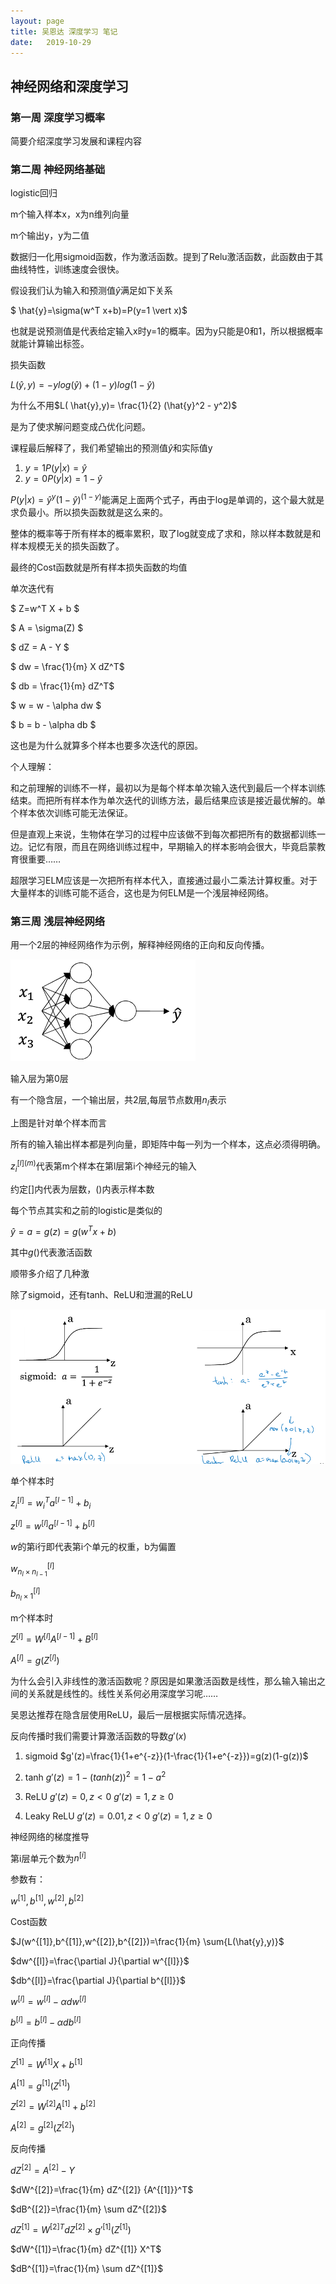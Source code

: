 ```yaml
---
layout: page
title: 吴恩达 深度学习 笔记
date:   2019-10-29
---
```


## 神经网络和深度学习

### 第一周 深度学习概率

简要介绍深度学习发展和课程内容

### 第二周 神经网络基础

logistic回归

m个输入样本x，x为n维列向量

m个输出y，y为二值

数据归一化用sigmoid函数，作为激活函数。提到了Relu激活函数，此函数由于其曲线特性，训练速度会很快。

假设我们认为输入和预测值$\hat{y}$满足如下关系

$ \hat{y}=\sigma(w^T x+b)=P(y=1 \vert x)$

也就是说预测值是代表给定输入x时y=1的概率。因为y只能是0和1，所以根据概率就能计算输出标签。

损失函数

$L( \hat{y},y)=-ylog(\hat{y}) + (1-y)log(1-\hat{y})$

为什么不用$L( \hat{y},y)= \frac{1}{2} (\hat{y}^2 - y^2)$

是为了使求解问题变成凸优化问题。

课程最后解释了，我们希望输出的预测值$\hat{y}$和实际值y

1. $y=1 P(y \vert x)=\hat{y}$
2. $y=0 P(y \vert x)=1-\hat{y}$

$P(y \vert x)=\hat{y}^y(1-\hat{y})^{(1-y)}$能满足上面两个式子，再由于log是单调的，这个最大就是求负最小。所以损失函数就是这么来的。

整体的概率等于所有样本的概率累积，取了log就变成了求和，除以样本数就是和样本规模无关的损失函数了。

最终的Cost函数就是所有样本损失函数的均值

单次迭代有

$ Z=w^T X + b $

$ A = \sigma(Z) $

$ dZ = A - Y $

$ dw = \frac{1}{m} X dZ^T$

$ db = \frac{1}{m} dZ^T$

$ w = w - \alpha dw $

$ b = b - \alpha db $

这也是为什么就算多个样本也要多次迭代的原因。


个人理解：

和之前理解的训练不一样，最初以为是每个样本单次输入迭代到最后一个样本训练结束。而把所有样本作为单次迭代的训练方法，最后结果应该是接近最优解的。单个样本依次训练可能无法保证。

但是直观上来说，生物体在学习的过程中应该做不到每次都把所有的数据都训练一边。记忆有限，而且在网络训练过程中，早期输入的样本影响会很大，毕竟启蒙教育很重要……

超限学习ELM应该是一次把所有样本代入，直接通过最小二乘法计算权重。对于大量样本的训练可能不适合，这也是为何ELM是一个浅层神经网络。

### 第三周 浅层神经网络

用一个2层的神经网络作为示例，解释神经网络的正向和反向传播。

![2层神经网络](../pic/deeplearning_AndrewNg/2层神经网络.png)

输入层为第0层

有一个隐含层，一个输出层，共2层,每层节点数用$n_l$表示

上图是针对单个样本而言

所有的输入输出样本都是列向量，即矩阵中每一列为一个样本，这点必须得明确。

$z^{[l] (m)}_i$代表第m个样本在第l层第i个神经元的输入

约定[]内代表为层数，()内表示样本数

每个节点其实和之前的logistic是类似的

$\hat{y}=a=g(z)=g(w^T x+b)$

其中$g()$代表激活函数

顺带多介绍了几种激

除了sigmoid，还有tanh、ReLU和泄漏的ReLU

![4种激活函数曲线](../pic/deeplearning_AndrewNg/4种激活函数曲线.png)

单个样本时

$z^{[l]}_i=w^T_i a^{[l-1]}+b_i$

$z^{[l]}=w^{[l]} a^{[l-1]}+b^{[l]}$

$w$的第i行即代表第i个单元的权重，b为偏置

$w^{[l]}_{n_l \times n_{l-1}}$

$b^{[l]}_{n_l \times 1}$

m个样本时

$Z^{[l]}=W^{[l]}A^{[l-1]}+B^{[l]}$

$A^{[l]}=g(Z^{[l]})$


为什么会引入非线性的激活函数呢？原因是如果激活函数是线性，那么输入输出之间的关系就是线性的。线性关系何必用深度学习呢……

吴恩达推荐在隐含层使用ReLU，最后一层根据实际情况选择。

反向传播时我们需要计算激活函数的导数$g'(x)$

1. sigmoid
$g'(z)=\frac{1}{1+e^{-z}}(1-\frac{1}{1+e^{-z}})=g(z)(1-g(z))$

2. tanh
$g'(z)=1-(tanh(z))^2=1-a^2$

3. ReLU
$g'(z)=0, z<0$
$g'(z)=1, z \geq 0$

4. Leaky ReLU
$g'(z)=0.01, z<0$
$g'(z)=1 , z \geq 0$

神经网络的梯度推导

第i层单元个数为$n^{[i]}$

参数有：

$w^{[1]},b^{[1]},w^{[2]},b^{[2]}$

Cost函数

$J(w^{[1]},b^{[1]},w^{[2]},b^{[2]})=\frac{1}{m} \sum{L(\hat{y},y)}$

$dw^{[l]}=\frac{\partial J}{\partial w^{[l]}}$

$db^{[l]}=\frac{\partial J}{\partial b^{[l]}}$

$w^{[l]}=w^{[l]} - \alpha dw^{[l]}$

$b^{[l]}=b^{[l]} - \alpha db^{[l]}$

正向传播

$Z^{[1]}=W^{[1]}X+b^{[1]}$

$A^{[1]}=g^{[1]}(Z^{[1]})$

$Z^{[2]}=W^{[2]}A^{[1]}+b^{[2]}$

$A^{[2]}=g^{[2]}(Z^{[2]})$

反向传播

$dZ^{[2]}=A^{[2]}-Y$

$dW^{[2]}=\frac{1}{m} dZ^{[2]} {A^{[1]}}^T$

$dB^{[2]}=\frac{1}{m} \sum dZ^{[2]}$

$dZ^{[1]} = {W^{[2]}}^T dZ^{[2]} \times g'^{[1]}(Z^{[1]})$

$dW^{[1]}=\frac{1}{m} dZ^{[1]} X^T$

$dB^{[1]}=\frac{1}{m} \sum dZ^{[1]}$


